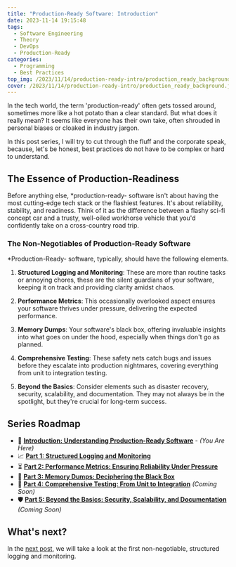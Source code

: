 ```yaml
---
title: "Production-Ready Software: Introduction"
date: 2023-11-14 19:15:48
tags:
  - Software Engineering
  - Theory
  - DevOps
  - Production-Ready
categories:
  - Programming
  - Best Practices
top_img: /2023/11/14/production-ready-intro/production_ready_background.jpg
cover: /2023/11/14/production-ready-intro/production_ready_background.jpg
---
```


In the tech world, the term 'production-ready' often gets tossed around, sometimes more like a hot potato than a clear standard. But what does it really mean? It seems like everyone has their own take, often shrouded in personal biases or cloaked in industry jargon.

In this post series, I will try to cut through the fluff and the corporate speak, because, let's be honest, best practices do not have to be complex or hard to understand.

## The Essence of Production-Readiness

Before anything else, *production-ready- software isn't about having the most cutting-edge tech stack or the flashiest features. It's about reliability, stability, and readiness. Think of it as the difference between a flashy sci-fi concept car and a trusty, well-oiled workhorse vehicle that you'd confidently take on a cross-country road trip.

### The Non-Negotiables of Production-Ready Software

*Production-Ready- software, typically, should have the following elements.

1. **Structured Logging and Monitoring**: These are more than routine tasks or annoying chores, these are the silent guardians of your software, keeping it on track and providing clarity amidst chaos.

2. **Performance Metrics**: This occasionally overlooked aspect ensures your software thrives under pressure, delivering the expected performance.

3. **Memory Dumps**: Your software's black box, offering invaluable insights into what goes on under the hood, especially when things don't go as planned.

4. **Comprehensive Testing**: These safety nets catch bugs and issues before they escalate into production nightmares, covering everything from unit to integration testing.

5. **Beyond the Basics**: Consider elements such as disaster recovery, security, scalability, and documentation. They may not always be in the spotlight, but they're crucial for long-term success.

## Series Roadmap

- 🔖 [**Introduction: Understanding Production-Ready Software**](https://www.graymatterdeveloper.com/2023/11/14/production-ready-intro/) - *(You Are Here)*
- 📈 [**Part 1: Structured Logging and Monitoring**](https://www.graymatterdeveloper.com/2023/11/14/production-ready-logging-monitoring/)
- ⏳ [**Part 2: Performance Metrics: Ensuring Reliability Under Pressure**](https://www.graymatterdeveloper.com/2023/11/15/production-ready-performance-metrics/)
- 🧰 [**Part 3: Memory Dumps: Deciphering the Black Box**](https://www.graymatterdeveloper.com/2023/11/15/production-ready-memory-dumps/)
- 🧪 [**Part 4: Comprehensive Testing: From Unit to Integration**](#) *(Coming Soon)*
- 🛡️ [**Part 5: Beyond the Basics: Security, Scalability, and Documentation**](#) *(Coming Soon)*

## What's next?

In the [next post](https://www.graymatterdeveloper.com/2023/11/14/production-ready-logging-monitoring/), we will take a look at the first non-negotiable, structured logging and monitoring.

